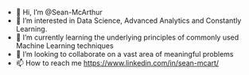 - 👋 Hi, I’m @Sean-McArthur
- 👀 I’m interested in Data Science, Advanced Analytics and Constantly Learning. 
- 🌱 I’m currently learning the underlying principles of commonly used Machine Learning techniques
- 💞️ I’m looking to collaborate on a vast area of meaningful problems
- 📫 How to reach me https://www.linkedin.com/in/sean-mcart/
